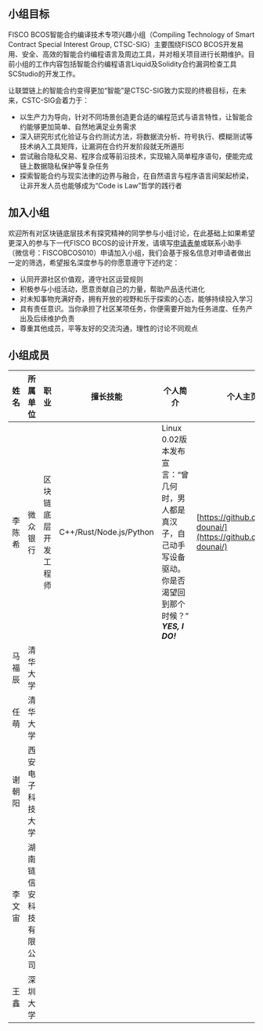 
## 小组目标

FISCO BCOS智能合约编译技术专项兴趣小组（Compiling Technology of Smart Contract Special Interest Group, CTSC-SIG）主要围绕FISCO BCOS开发易用、安全、高效的智能合约编程语言及周边工具，并对相关项目进行长期维护。目前小组的工作内容包括智能合约编程语言Liquid及Solidity合约漏洞检查工具SCStudio的开发工作。

让联盟链上的智能合约变得更加“智能”是CTSC-SIG致力实现的终极目标，在未来，CSTC-SIG会着力于：

- 以生产力为导向，针对不同场景创造更合适的编程范式与语言特性，让智能合约能够更加简单、自然地满足业务需求
- 深入研究形式化验证与合约测试方法，将数据流分析、符号执行、模糊测试等技术纳入工具矩阵，让漏洞在合约开发阶段就无所遁形
- 尝试融合隐私交易、程序合成等前沿技术，实现输入简单程序语句，便能完成链上数据隐私保护等复杂任务
- 探索智能合约与现实法律的边界与融合，在自然语言与程序语言间架起桥梁，让非开发人员也能够成为“Code is Law”哲学的践行者

## 加入小组

欢迎所有对区块链底层技术有探究精神的同学参与小组讨论，在此基础上如果希望更深入的参与下一代FISCO BCOS的设计开发，请填写[申请表单](https://wj.qq.com/s2/7773399/ee41)或联系小助手（微信号：FISCOBCOS010）申请加入小组，我们会基于报名信息对申请者做出一定的筛选，希望报名深度参与的你愿意遵守下述约定：

- 认同开源社区价值观，遵守社区运营规则
- 积极参与小组活动，愿意贡献自己的力量，帮助产品迭代进化
- 对未知事物充满好奇，拥有开放的视野和乐于探索的心态，能够持续投入学习
- 具有责任意识。当你承担了社区某项任务，你便需要开始为任务进度、任务产出及后续维护负责
- 尊重其他成员，平等友好的交流沟通，理性的讨论不同观点

## 小组成员

| **姓名** | **所属单位**  | **职业**   | **擅长技能** | **个人简介** | **个人主页** |
| -------- | ------------ | ---------- | ----------- | ------------ | ----------- |
| 李陈希 | 微众银行 | 区块链底层开发工程师 | C++/Rust/Node.js/Python | Linux 0.02版本发布宣言：“曾几何时，男人都是真汉子，自己动手写设备驱动。你是否渴望回到那个时候？”<br>***YES, I DO!*** | [https://github.com/vita-dounai/](https://github.com/vita-dounai/)|
| 马福辰 | 清华大学 | | | | |
| 任萌 | 清华大学 | | | | |
| 谢朝阳 | 西安电子科技大学 | | | | |
| 李文宙 | 湖南链信安科技有限公司 | | | | |
| 王鑫 | 深圳大学 | | | | |

